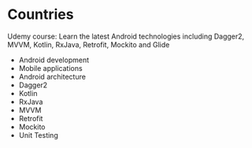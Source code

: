 # Countries

Udemy course: 
Learn the latest Android technologies including Dagger2, MVVM, Kotlin, RxJava, Retrofit, Mockito and Glide
- Android development
- Mobile applications
- Android architecture
- Dagger2
- Kotlin
- RxJava
- MVVM
- Retrofit
- Mockito
- Unit Testing

